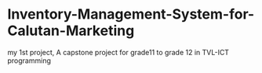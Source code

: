 # Inventory-Management-System-for-Calutan-Marketing
my 1st project, A capstone project for grade11 to grade 12 in TVL-ICT programming
